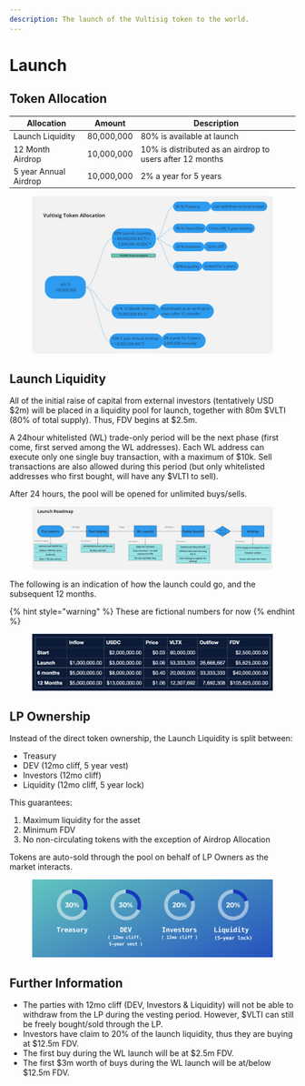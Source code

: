 ```yaml
---
description: The launch of the Vultisig token to the world.
---
```


# Launch

## Token Allocation

| Allocation            | Amount     | Description                                               |
| --------------------- | ---------- | --------------------------------------------------------- |
| Launch Liquidity      | 80,000,000 | 80% is available at launch                                |
| 12 Month Airdrop      | 10,000,000 | 10% is distributed as an airdrop to users after 12 months |
| 5 year Annual Airdrop | 10,000,000 | 2% a year for 5 years                                     |

<figure><img src="../.gitbook/assets/Launch-TokenAllocation.jpeg" alt=""><figcaption></figcaption></figure>

## Launch Liquidity

All of the initial raise of capital from external investors (tentatively USD $2m) will be placed in a liquidity pool for launch, together with 80m $VLTI (80% of total supply). Thus, FDV begins at $2.5m.

A 24hour whitelisted (WL) trade-only period will be the next phase (first come, first served among the WL addresses). Each WL address can execute only one single buy transaction, with a maximum of $10k. Sell transactions are also allowed during this period (but only whitelisted addresses who first bought, will have any $VLTI to sell). 

After 24 hours, the pool will be opened for unlimited buys/sells.

<figure><img src="../.gitbook/assets/Launch-Roadmap.jpeg" alt=""><figcaption></figcaption></figure>

The following is an indication of how the launch could go, and the subsequent 12 months.

{% hint style="warning" %}
These are fictional numbers for now
{% endhint %}

<figure><img src="../.gitbook/assets/Launch-1.png" alt=""><figcaption></figcaption></figure>

## LP Ownership

Instead of the direct token ownership, the Launch Liquidity is split between:

* Treasury
* DEV (12mo cliff, 5 year vest)
* Investors (12mo cliff)
* Liquidity (12mo cliff, 5 year lock)

This guarantees:

1. Maximum liquidity for the asset
2. Minimum FDV
3. No non-circulating tokens with the exception of Airdrop Allocation

Tokens are auto-sold through the pool on behalf of LP Owners as the market interacts.&#x20;

<figure><img src="../.gitbook/assets/Launch-2.png" alt=""><figcaption></figcaption></figure>

## Further Information

* The parties with 12mo cliff (DEV, Investors & Liquidity) will not be able to withdraw from the LP during the vesting period. However, $VLTI can still be freely bought/sold through the LP.
* Investors have claim to 20% of the launch liquidity, thus they are buying at $12.5m FDV.
* The first buy during the WL launch will be at $2.5m FDV.
* The first $3m worth of buys during the WL launch will be at/below $12.5m FDV.
